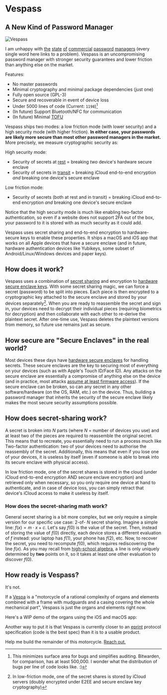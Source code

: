 # Vespass

## A New Kind of Password Manager

<img alt="Vespass" src="https://user-images.githubusercontent.com/6984346/224432008-c25e2135-5108-4ff2-a9f7-66b04a2fb276.png">

I am unhappy with [the](https://twitter.com/matthew_d_green/status/1606037649625530368?s=20) [state](https://www.reddit.com/r/privacy/comments/7l75d5/comment/husrjl5/?utm_source=share&utm_medium=web2x&context=3) [of](https://twitter.com/dystopiabreaker/status/1606449079420342272?s=20) [commercial](https://dustri.org/b/the-quest-for-a-family-friendly-password-manager.html) [password](https://twitter.com/benjitaylor/status/1465813017560432643?s=20) [managers](https://rot256.dev/post/pass/) (every single word here links to a problem). Vespass is an uncompromising password manager with stronger security guarantees and lower friction than anything else on the market.

Features:

- No master passwords
- Minimal cryptography and minimal package dependencies (just one)
- Fully open source (GPL-3)
- Secure and recoverable in event of device loss
- Under 5000 lines of code (Current: `1198`)[^1]
- (In future) Support Bluetooth/NFC for communication
- (In future) Minimal [TOFU](https://keybase.io/blog/chat-apps-softer-than-tofu)

[^1]: This minimizes surface area for bugs and simplifies auditing. Bitwarden, for comparison, has at least 500,000. I wonder what the distribution of bugs per line of code looks like. :)

Vespass ships two modes: a low friction mode (with lower security) and a high security mode (with higher friction). **In either case, your passwords are likely more secure than most other password managers in the market.** More precisely, we measure cryptographic security as:

High security mode:
- Security of secrets at [rest](https://en.wikipedia.org/wiki/Data_at_rest) = breaking _two_ device's hardware secure enclave
- Security of secrets in [transit](https://en.wikipedia.org/wiki/Data_in_transit) = breaking iCloud end-to-end encryption _and_ breaking one device's secure enclave

Low friction mode:
- Security of secrets (both at rest and in transit) = breaking iCloud end-to-end encryption _and_ breaking one device's secure enclave

Notice that the high security mode is much like enabling two-factor authentication, so even if a website does not support 2FA out of the box, your password to it is stored with as much security as it could add.

Vespass uses secret sharing and end-to-end encryption to hardware-secure keys to enable these properties. It ships a macOS and iOS app that works on all Apple devices that have a secure enclave (and in future, hardware authentication devices like Yubikeys, some subset of Android/Linux/Windows devices and paper keys).

## How does it work?

Vespass uses a combination of [secret sharing](https://en.wikipedia.org/wiki/Secret_sharing) and encryption to [hardware secure enclave keys](https://support.apple.com/en-in/guide/security/sec59b0b31ff/web). With some secret sharing magic, we can force a secret (password) to be split into pieces. Each piece is then encrypted to a cryptographic key attached to the secure enclave and stored by your devices separately[^2]. When you are ready to reassemble the secret and sign in, your devices need to decrypt their individual pieces (requiring biometrics for decryption) and then collaborate with each other to re-derive the plaintext secret. After one-time use, Vespass deletes the plaintext versions from memory, so future use remains just as secure.

[^2]: In low-friction mode, one of the secret shares is stored by iCloud servers (doubly encrypted under E2EE and secure enclave key cryptography)

## How secure are "Secure Enclaves" in the real world?

Most devices these days have [hardware secure enclaves](https://support.apple.com/en-in/guide/security/sec59b0b31ff/web) for handling secrets. These secure enclaves are the key to securing most of everything on your devices (such as with Apple's Touch ID/Face ID). Any attacks on the secure enclave are essentially a compromise of anything else on the device (and in practice, most attacks [assume at least firmware access](https://appleinsider.com/articles/20/08/03/security-enclave-vulnerability-seems-scary-but-wont-affect-most-iphone-users)). If the secure enclave can be broken, so can any secret in any other software/hardware (on the OS, RAM, etc.) on the device. Thus, building a password manager that inherits the security of the secure enclave likely makes the most secure security assumptions possible.

## How does secret-sharing work?

A secret is broken into $N$ parts (where $N$ = number of devices you use) and at least two of the pieces are required to reassemble the original secret. This means that to recreate, you essentially need to run a process much like Two-factor authentication: two of your devices need to authorise the reassembly of the secret. Additionally, this means that even if you lose one of your devices, it is useless by itself (even if someone is able to break into its secure enclave with physical access).

In low friction mode, one of the secret shares is stored in the cloud (under iCloud end-to-end encryption AND secure enclave encryption) and retrieved only when necessary, so you only require one device at hand to authenticate, and in case of device loss, you can simply retract that device's iCloud access to make it useless by itself.

### How does the secret-sharing math work?

General secret sharing is a bit more complex, but we only require a simple version for our specific use case: 2-of- $N$ secret sharing. Imagine a simple line: $f(x) = m \cdot x + c$. Let's say $f(0)$ is the value of the secret. Then, instead of storing the value of $f(0)$ directly, each device stores a different evaluation of $f$ instead: your laptop has $f(1)$, your phone has $f(2)$, etc. Now, to recover the secret, you need to recompute $f(0)$, which requires rediscovering the line $f(x)$. As you may recall from [high-school algebra](https://www3.nd.edu/~apilking/Precalculus/Lectures/Lecture%209%20lines.pdf), a line is only uniquely determined by **two** points on it, so it takes at least one other evaluation to discover $f(0)$.

## How ready is Vespass?

It's not.

If a [Vespa](https://web.archive.org/web/20010313020959/http://home.rol3.com/~u0341403/iss15/vespa.htm) is a "motorcycle of a rational complexity of organs and elements combined with a frame with mudguards and a casing covering the whole mechanical part", Vespass is just the organs and elements right now.

Here's a WIP demo of the organs using the iOS and macOS app:


Another way to put it is that Vespass is currently closer to an [eprint](https://eprint-sanity.com) protocol specification (code is the best spec) than it is to a usable product.

Help me build the remainder of this motorcycle. [Reach out.](https://twitter.com/nibnalin)

